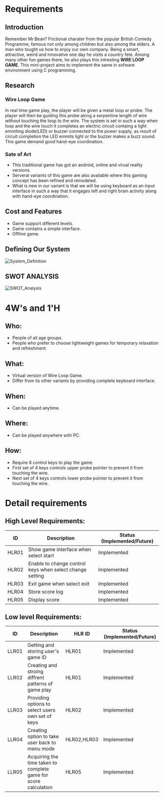 # Requirements
## Introduction
 Remember Mr.Bean? Frictional charater from the popular British Comedy Programme, famous not only among children but also among the elders. A man who tought us how to enjoy our own company. Being a smart, attractive, weird and innovative one day he visits a country fete. Among many other fun games there, he also plays this intresting **WIRE LOOP GAME**. This mini-project aims to implement the same in sofware environment using C programming. 

## Research

### Wire Loop Game
In real time game play, the player will be given a metal loop or probe. The player will then be guiding this probe along a serpentine length of wire without touching the loop to the wire. The system is set in such a way when loop and the wire touch it completes an electric circuit containg a light emmiting diode(LED) or buzzer connected to the power supply, as result of circuit completion the LED emmits light or the buzzer makes a buzz sound. This game demand good hand-eye coordination.
### Sate of Art
- This traditional game has got an android, online and virual reality versions.
- Serveral variants of this game are also available where this gaming concept has been refined and remodeled.
- What is new in our variant is that we will be using keyboard as an input interface in such a way that it engages left and right brain activity along with hand-eye coordination.  
## Cost and Features

- Game support different levels.
- Game contains a simple interface.
- Offline game.
## Defining Our System
![System_Definition](https://github.com/Boopathivanavarayan/Miniproject_256280/5_ImagesAndVideos/defsys.png)
## SWOT ANALYSIS
![SWOT_Analysis](https://github.com/Boopathivanavarayan/Miniproject_256280/5_ImagesAndVideos/swot.png)

# 4W&#39;s and 1&#39;H

## Who:

- People of all age groups.
- People who prefer to choose lightweight games for temporary relaxation and refreshment.

## What:

- Virtual version of Wire Loop Game.
- Differ from its other variants by providing complete keyboard interface.

## When:

- Can be played anytime.

## Where:

- Can be played anywhere with PC.

## How:

- Require 8 control keys to play the game. 
- First set of 4 keys controls upper probe pointer to prevent it from touching the wire.
- Next set of 4 keys controls lower probe pointer to prevent it from touching the wire.

# Detail requirements
## High Level Requirements:
 | ID | Description | Status (Implemented/Future) |
 | ------ | --------- | ------ |
 | HLR01 | Show game interface when select start | Implemented |
 | HLR02 | Enable to change control keys when select change setting | Implemented |
 | HLR03 | Exit game when select exit | Implemented |
 | HLR04 | Store score log | Implemented |
 | HLR05 | Display score | Implemented |


##  Low level Requirements:
| ID | Description | HLR ID | Status (Implemented/Future) |
| ------ | --------- | ------ | ----- |
| LLR01 | Getting and storing user's game ID | HLR01 | Implemented |
| LLR02 | Creating and stroing diffrent patterns of game play | HLR01 | Implemented |
| LLR03 | Providing options to select users own set of keys  | HLR02 | Implemented |
| LLR04 | Creating option to take user back to menu mode | HLR02,HLR03 | Implemented |
| LLR05 | Acquiring the time taken to complete game for score calculation | HLR05 | Implemented |